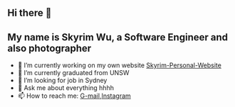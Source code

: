 ## Hi there 👋


## My name is Skyrim Wu, a Software Engineer and also photographer 


- 🔭 I’m currently working on my own website [Skyrim-Personal-Website](https://github.com/Skyrim-line/Skyrim-Personal-Website)
- 🌱 I’m currently graduated from UNSW
- 🤔 I’m looking for job in Sydney
- 💬 Ask me about everything hhhh
- 📫 How to reach me: [G-mail](ahandsomeskyrim@gmail.com),[Instagram](https://www.instagram.com/skyrim_sc/)

